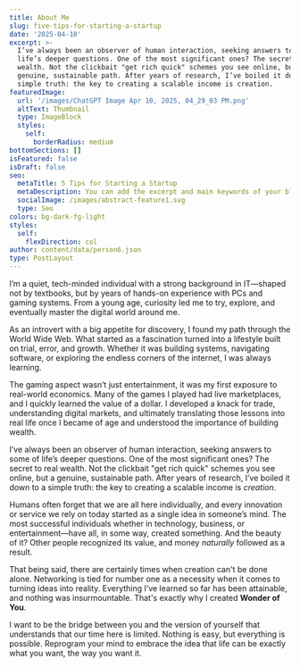 ```yaml
---
title: About Me
slug: five-tips-for-starting-a-startup
date: '2025-04-10'
excerpt: >-
  I’ve always been an observer of human interaction, seeking answers to some of
  life’s deeper questions. One of the most significant ones? The secret to real
  wealth. Not the clickbait "get rich quick" schemes you see online, but a
  genuine, sustainable path. After years of research, I’ve boiled it down to a
  simple truth: the key to creating a scalable income is creation.
featuredImage:
  url: '/images/ChatGPT Image Apr 10, 2025, 04_29_03 PM.png'
  altText: Thumbnail
  type: ImageBlock
  styles:
    self:
      borderRadius: medium
bottomSections: []
isFeatured: false
isDraft: false
seo:
  metaTitle: 5 Tips for Starting a Startup
  metaDescription: You can add the excerpt and main keywords of your blog post here.
  socialImage: /images/abstract-feature1.svg
  type: Seo
colors: bg-dark-fg-light
styles:
  self:
    flexDirection: col
author: content/data/person6.json
type: PostLayout
---
```

I’m a quiet, tech-minded individual with a strong background in IT—shaped not by textbooks, but by years of hands-on experience with PCs and gaming systems. From a young age, curiosity led me to try, explore, and eventually master the digital world around me.

As an introvert with a big appetite for discovery, I found my path through the World Wide Web. What started as a fascination turned into a lifestyle  built on trial, error, and growth. Whether it was building systems, navigating software, or exploring the endless corners of the internet, I was always learning.

The gaming aspect wasn’t just entertainment, it was my first exposure to real-world economics. Many of the games I played had live marketplaces, and I quickly learned the value of a dollar. I developed a knack for trade, understanding digital markets, and ultimately translating those lessons into real life once I became of age and understood the importance of building wealth.

I’ve always been an observer of human interaction, seeking answers to some of life’s deeper questions. One of the most significant ones? The secret to real wealth. Not the clickbait "get rich quick" schemes you see online, but a genuine, sustainable path. After years of research, I’ve boiled it down to a simple truth: the key to creating a scalable income is *creation*.

Humans often forget that we are all here individually, and every innovation or service we rely on today started as a single idea in someone’s mind. The most successful individuals whether in technology, business, or entertainment—have all, in some way, created something. And the beauty of it? Other people recognized its value, and money *naturally* followed as a result.

That being said, there are certainly times when creation can't be done alone. Networking is tied for number one as a necessity when it comes to turning ideas into reality. Everything I’ve learned so far has been attainable, and nothing was insurmountable. That's exactly why I created **Wonder of You**.

I want to be the bridge between you and the version of yourself that understands that our time here is limited. Nothing is easy, but everything is possible. Reprogram your mind to embrace the idea that life can be exactly what you want, the way you want it. 
